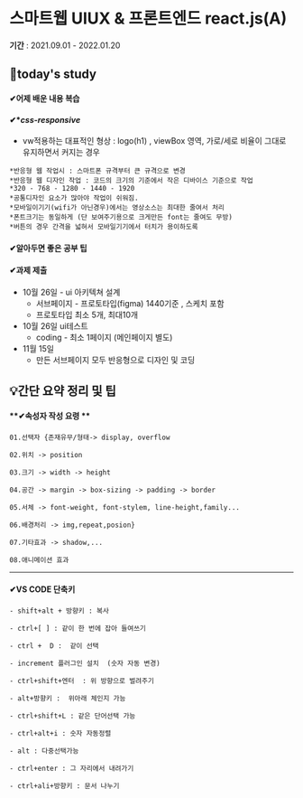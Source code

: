 # 스마트웹 UIUX & 프론트엔드 react.js(A)

**기간** : 2021.09.01 - 2022.01.20

## 📌today's study

#### ✔어제 배운 내용 복습



#### ✔**css-responsive*

- vw적용하는 대표적인 형상 : logo(h1) , viewBox 영역, 가로/세로 비율이 그대로 유지하면서 커지는 경우

```
*반응형 웹 작업시 : 스마트폰 규격부터 큰 규격으로 변경
*반응형 웹 디자인 작업 : 코드의 크기의 기준에서 작은 디바이스 기준으로 작업
*320 - 768 - 1280 - 1440 - 1920
*공통디자인 요소가 많아야 작업이 쉬워짐.
*모바일이기기(wifi가 아닌경우)에서는 영상소스는 최대한 줄여서 처리
*폰트크기는 동일하게 (단 보여주기용으로 크게만든 font는 줄여도 무방)
*버튼의 경우 간격을 넓혀서 모바일기기에서 터치가 용이하도록
```








#### ✔알아두면 좋은 공부 팁

#### ✔과제 제출

- 10월 26일 - ui 아키텍쳐 설계
  - 서브페이지 - 프로토타입(figma) 1440기준 , 스케치 포함
  - 프로토타입 최소 5개, 최대10개
- 10월 26일 ui테스트
  - coding - 최소 1페이지 (메인페이지 별도)
- 11월 15일
  - 만든 서브페이지 모두 반응형으로 디자인 및 코딩

## 💡간단 요약 정리 및 팁

#### **✔속성자 작성 요령 **

```
01.선택자 {존재유무/형태-> display, overflow

02.위치 -> position

03.크기 -> width -> height

04.공간 -> margin -> box-sizing -> padding -> border 

05.서체 -> font-weight, font-stylem, line-height,family...

06.배경처리 -> img,repeat,posion}

07.기타효과 -> shadow,...

08.애니메이션 효과
```

------

#### ✔**VS CODE 단축키**

```
- shift+alt + 방향키 : 복사

- ctrl+[ ] : 같이 한 번에 잡아 들여쓰기  

- ctrl +  D :  같이 선택

- increment 플러그인 설치  (숫자 자동 변경)

- ctrl+shift+엔터  : 위 방향으로 벌려주기

- alt+방향키 :  위아래 체인지 가능

- ctrl+shift+L : 같은 단어선택 가능

- ctrl+alt+i : 숫자 자동정렬

- alt : 다중선택가능

- ctrl+enter : 그 자리에서 내려가기

- ctrl+ali+방향키 : 문서 나누기
```